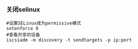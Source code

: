 ### 关闭selinux

```
#设置SELinux成为permissive模式
setenforce 0
#查看共享的设备
iscsiadm -m discovery -t sendtargets -p ip:port
```
